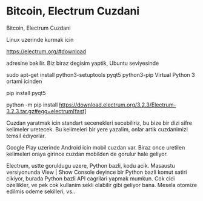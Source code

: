 # Bitcoin, Electrum Cuzdani


Bitcoin, Electrum Cuzdani




Linux uzerinde kurmak icin

https://electrum.org/#download

adresine bakilir. Biz biraz degisim yaptik, Ubuntu seviyesinde

sudo apt-get install python3-setuptools pyqt5 python3-pip
Virtual Python 3 ortami icinden

pip install pyqt5

python -m pip install https://download.electrum.org/3.2.3/Electrum-3.2.3.tar.gz#egg=electrum[fast]

Cuzdan yaratmak icin standart secenekleri secebiliriz, bu bize bir dizi sifre kelimeler uretecek. Bu kelimeleri bir yere yazalim, onlar artik cuzdanimizi temsil ediyorlar.

Google Play uzerinde Android icin mobil cuzdan var. Biraz once uretilen kelimeleri oraya girince cuzdan mobilden de gorulur hale geliyor.

Electrum, ustte goruldugu uzere, Python bazli, kodu acik. Masaustu versiyonunda View | Show Console deyince bir Python bazli komut satiri cikiyor, burada Python bazli API cagrilari yapmak mumkun. Cok cici ozellikler, ve pek cok kullanim sekli olabilir gibi geliyor bana. Mesela otomize edilmis odeme sekilleri, vs.. 




